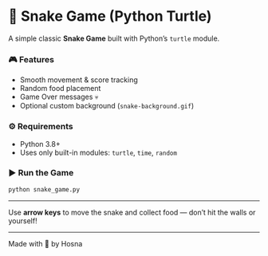 # 🐍 Snake Game (Python Turtle)

A simple classic **Snake Game** built with Python’s `turtle` module.

### 🎮 Features
- Smooth movement & score tracking  
- Random food placement  
- Game Over messages 💀  
- Optional custom background (`snake-background.gif`)

### ⚙️ Requirements
- Python 3.8+  
- Uses only built-in modules: `turtle`, `time`, `random`

### ▶️ Run the Game
```bash
python snake_game.py
```
---
Use **arrow keys** to move the snake and collect food — don’t hit the walls or yourself!

---
Made with 💚 by Hosna
